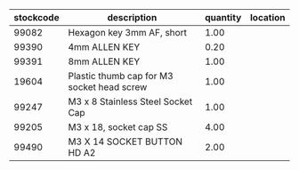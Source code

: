 |stockcode|description|quantity|location|
|---------|-----------|--------|--------|
|99082|Hexagon key 3mm AF, short|1.00||
|99390|4mm ALLEN KEY|0.20||
|99391|8mm ALLEN KEY|1.00||
|19604|Plastic thumb cap for M3 socket head screw|1.00||
|99247|M3 x 8 Stainless Steel Socket Cap|1.00||
|99205|M3 x 18, socket cap SS|4.00||
|99490|M3 X 14 SOCKET BUTTON HD A2|2.00||
